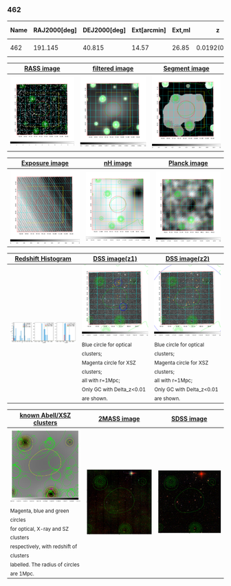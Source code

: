 <div STYLE="page-break-after: always;"></div>

### 462

|Name|RAJ2000[deg]|DEJ2000[deg] |Ext[arcmin]| Ext,ml | z | z_src| C|GC(XSZ,Delta_z<0.01)| GC(OPT,Delta_z<0.01)|GC| R_sig[arcmin] | R500[arcmin] | R500[Mpc]| CRsig[c/s] | CR500[c/s] |L500[1E44 erg/s]|F500[1E-12 erg/s/cm^2]| M500[1E14 Msun]|Tx[keV]|Cnt_sig|Beta|Rc[arcmin]|Comment|Alias|
|---|---|---|---|---|---|------|---|--------|---------|----------|---|---|---|---|---|---|---|---|---|---|---|---|---|---|
|462| 191.145| 40.815| 14.57| 26.85| 0.0192(0.005)| z2, z_opt| S| -| N| N, W| 26.181| 18.830| 0.440| 0.187(0.052)| 0.178(0.050)| 0.021(0.010)| 2.490(1.187)| 0.25(0.06)| 0.91(0.14)| 126.5| 0.602(-0.081+0.202)| 15.036(-3.453+5.893)| -| t528|

|[RASS image](../image/462/462_img.pdf)|[filtered image](../image/462/462_fil.pdf)|[Segment image](../image/462/462_seg.pdf)|
|-------------------|--------------------|-------------------|
| <img src="../image/462/462_img.png" width="300">  | <img src="../image/462/462_fil.png" width="300">   | <img src="../image/462/462_seg.png" width="300">  |

|[Exposure image](../image/462/462_mex.pdf)| [nH image](../image/462/462_nh.pdf)| [Planck image](../image/462/462_p.pdf)|
|-------------------|--------------------|-------------------|
|<img src="../image/462/462_mex.png" width="300">   | <img src="../image/462/462_nh.png" width="300">    | <img src="../image/462/462_p.png" width="300"> |

|[Redshift Histogram](../image/462/462_zg.pdf) | [DSS image(z1)](../image/462/462_dss_z1.pdf)      |  [DSS image(z2)](../image/462/462_dss_z2.pdf)    |
|-------------------|--------------------|-------------------|
|<img src="../image/462/462_zg.png" width="300"> |<img src="../image/462/462_dss_z1.png" width="300"> <sub><br>Blue circle for optical clusters; <br>Magenta circle for XSZ clusters; <br>all with r=1Mpc; <br>Only GC with Delta_z<0.01 are shown. </sub>| <img src="../image/462/462_dss_z2.png" width="300"><sub><br>Blue circle for optical clusters; <br>Magenta circle for XSZ clusters; <br>all with r=1Mpc; <br>Only GC with Delta_z<0.01 are shown. </sub> |

|[known Abell/XSZ clusters](../image/462/462_gc.pdf) | [2MASS image](../image/462/462_2mass.pdf)      |[SDSS image](../image/462/462_sdss.pdf)   |
|-------------------|-------------------|-------------------|
|<img src=../image/462/462_gc.png width="300"> <br><sub>Magenta, blue and green circles <br>for optical, X-ray and SZ clusters <br>respectively, with redshift of clusters <br>labelled. The radius of circles <br>are 1Mpc.</sub>|<img src="../image/462/462_2mass.png" width="300">  | <img src="../image/462/462_sdss.png" width="300">  |




